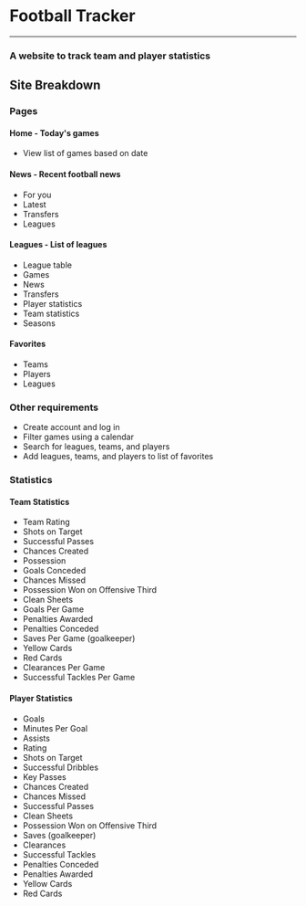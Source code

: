 # Football Tracker
---
### A website to track team and player statistics 

## Site Breakdown 
### Pages
#### Home - Today's games 
* View list of games based on date

#### News - Recent football news
* For you 
* Latest
* Transfers
* Leagues

#### Leagues - List of leagues 
* League table 
* Games 
* News 
* Transfers
* Player statistics
* Team statistics 
* Seasons 

#### Favorites
* Teams
* Players
* Leagues

### Other requirements 
* Create account and log in 
* Filter games using a calendar 
* Search for leagues, teams, and players 
* Add leagues, teams, and players to list of favorites 

### Statistics
#### Team Statistics 
* Team Rating 
* Shots on Target 
* Successful Passes 
* Chances Created
* Possession 
* Goals Conceded
* Chances Missed 
* Possession Won on Offensive Third
* Clean Sheets
* Goals Per Game
* Penalties Awarded
* Penalties Conceded
* Saves Per Game (goalkeeper)
* Yellow Cards 
* Red Cards
* Clearances Per Game
* Successful Tackles Per Game

#### Player Statistics 
* Goals 
* Minutes Per Goal
* Assists
* Rating
* Shots on Target
* Successful Dribbles
* Key Passes
* Chances Created
* Chances Missed
* Successful Passes
* Clean Sheets
* Possession Won on Offensive Third
* Saves (goalkeeper)
* Clearances 
* Successful Tackles
* Penalties Conceded 
* Penalties Awarded
* Yellow Cards
* Red Cards

